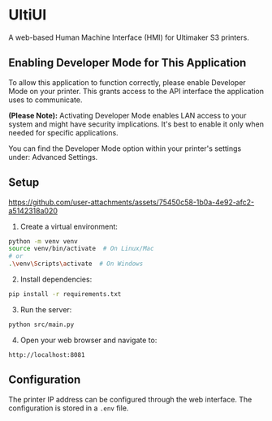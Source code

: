 # UltiUI

A web-based Human Machine Interface (HMI) for Ultimaker S3 printers.

## Enabling Developer Mode for This Application

To allow this application to function correctly, please enable Developer Mode on your printer. This grants access to the API interface the application uses to communicate.

**(Please Note):** Activating Developer Mode enables LAN access to your system and might have security implications. It's best to enable it only when needed for specific applications.

You can find the Developer Mode option within your printer's settings under: Advanced Settings.

## Setup
https://github.com/user-attachments/assets/75450c58-1b0a-4e92-afc2-a5142318a020

1. Create a virtual environment:
```bash
python -m venv venv
source venv/bin/activate  # On Linux/Mac
# or
.\venv\Scripts\activate  # On Windows
```

2. Install dependencies:
```bash
pip install -r requirements.txt
```

3. Run the server:
```bash
python src/main.py
```

4. Open your web browser and navigate to:
```
http://localhost:8081
```

## Configuration
The printer IP address can be configured through the web interface. The configuration is stored in a `.env` file. 


